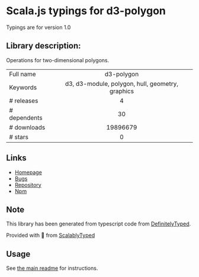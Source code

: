 
# Scala.js typings for d3-polygon

Typings are for version 1.0

## Library description:
Operations for two-dimensional polygons.

|                    |                 |
| ------------------ | :-------------: |
| Full name          | d3-polygon |
| Keywords           | d3, d3-module, polygon, hull, geometry, graphics |
| # releases         | 4 |
| # dependents       | 30 |
| # downloads        | 19896679 |
| # stars            | 0 |

## Links
- [Homepage](https://d3js.org/d3-polygon/)
- [Bugs](https://github.com/d3/d3-polygon/issues)
- [Repository](https://github.com/d3/d3-polygon)
- [Npm](https://www.npmjs.com/package/d3-polygon)
    


## Note
This library has been generated from typescript code from [DefinitelyTyped](https://definitelytyped.org).

Provided with :purple_heart: from [ScalablyTyped](https://github.com/oyvindberg/ScalablyTyped)

## Usage
See [the main readme](../../readme.md) for instructions.



